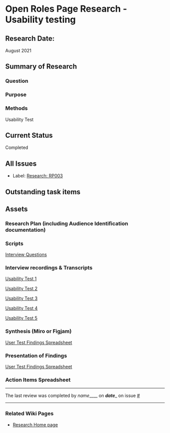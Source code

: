 # Open Roles Page Research - Usability testing

## Research Date: 
August 2021

## Summary of Research 

### Question

### Purpose

### Methods
Usability Test

## Current Status
Completed

## All Issues
- Label: [Research: RP003](https://github.com/hackforla/website/labels/Research%3A%20RP003)

## Outstanding task items

## Assets

### Research Plan (including Audience Identification documentation)

### Scripts
[Interview Questions](https://docs.google.com/document/d/1hGakmzpJs6KNwmrJBuoyUGPtH0lOdSxPuRpH1_BTpwY/edit#heading=h.6kx4ndcy4465)

### Interview recordings & Transcripts
[Usability Test 1](https://docs.google.com/document/d/1A6AKxuo9KT_xrP2lXQBgRAga1ZX-e36Z3PPSEplhoQw/edit)

[Usability Test 2 ](https://docs.google.com/document/d/1KPbaOckJJuYg2gqQUhHHIJL51Y2V-FR-CQOWsKWw76k/edit)

[Usability Test 3](https://docs.google.com/document/d/1HruIyIwD2ajAzYJ2xe7dpvRUhy-wXuAtLwhpGBtRryY/edit)

[Usability Test 4](https://docs.google.com/document/d/1h5UN-7cSWy9z7xg6XHP3iT2i-uEvnaq9nxLiKVbqPVc/edit)

[Usability Test 5](https://docs.google.com/document/d/1gk6ml9dt88nSOtZe2ieIgIOvPl9PRxZm4ZRlbg9Bfxk/edit)

### Synthesis (Miro or Figjam)
[User Test Findings Spreadsheet](https://docs.google.com/spreadsheets/d/1_jTCGE4EN0HRlQPomlFcxBPagNPhNuULcppqY8Cc6Dw/edit#gid=0)

### Presentation of Findings	
[User Test Findings Spreadsheet](https://docs.google.com/spreadsheets/d/1_jTCGE4EN0HRlQPomlFcxBPagNPhNuULcppqY8Cc6Dw/edit#gid=0)

### Action Items Spreadsheet

---
The last review was completed by _name_____ on ___date____ on issue [#](https://github.com/hackforla/website/issues/____)

---
### Related Wiki Pages
- [Research Home page](Research)

